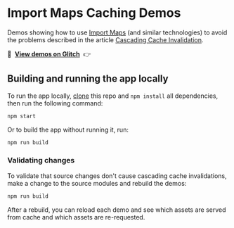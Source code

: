 # Import Maps Caching Demos

Demos showing how to use [Import Maps](https://github.com/WICG/import-maps) (and similar technologies) to avoid the problems described in the article [Cascading Cache Invalidation](https://philipwalton.com/articles/cascading-cache-invalidation/).

🚀&nbsp;&nbsp;**[View demos on Glitch](https://import-maps-caching-demos.glitch.me/)**&nbsp;&nbsp;👉

## Building and running the app locally

To run the app locally, [clone](https://help.github.com/en/articles/cloning-a-repository) this repo and `npm install` all dependencies, then run the following command:

```sh
npm start
```

Or to build the app without running it, run:

```sh
npm run build
```

### Validating changes

To validate that source changes don't cause cascading cache invalidations, make a change to the source modules and rebuild the demos:

```sh
npm run build
```

After a rebuild, you can reload each demo and see which assets are served from cache and which assets are re-requested.

